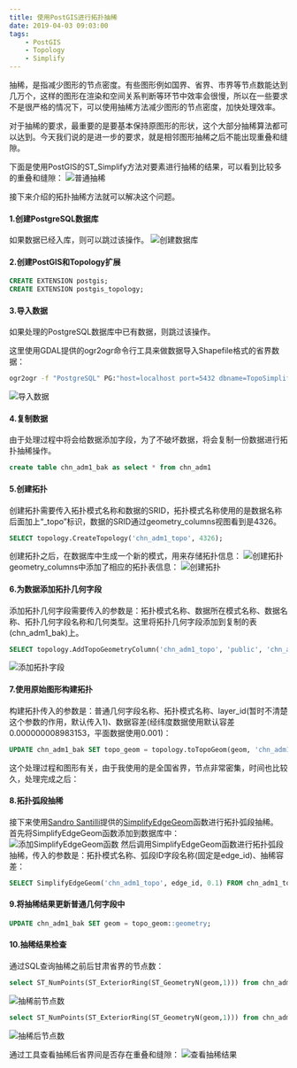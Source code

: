 ```yaml
---
title: 使用PostGIS进行拓扑抽稀
date: 2019-04-03 09:03:00
tags:
	- PostGIS
	- Topology
	- Simplify
---
```


抽稀，是指减少图形的节点密度。有些图形例如国界、省界、市界等节点数能达到几万个，这样的图形在渲染和空间关系判断等环节中效率会很慢，所以在一些要求不是很严格的情况下，可以使用抽稀方法减少图形的节点密度，加快处理效率。

对于抽稀的要求，最重要的是要基本保持原图形的形状，这个大部分抽稀算法都可以达到。今天我们说的是进一步的要求，就是相邻图形抽稀之后不能出现重叠和缝隙。

下面是使用PostGIS的ST_Simplify方法对要素进行抽稀的结果，可以看到比较多的重叠和缝隙：
![普通抽稀](postgistoposimplify/1.png)

接下来介绍的拓扑抽稀方法就可以解决这个问题。

#### 1.创建PostgreSQL数据库
如果数据已经入库，则可以跳过该操作。
![创建数据库](postgistoposimplify/2.png)

#### 2.创建PostGIS和Topology扩展
```sql
CREATE EXTENSION postgis;
CREATE EXTENSION postgis_topology;
```

#### 3.导入数据
如果处理的PostgreSQL数据库中已有数据，则跳过该操作。

这里使用GDAL提供的ogr2ogr命令行工具来做数据导入Shapefile格式的省界数据：
```bash
ogr2ogr -f "PostgreSQL" PG:"host=localhost port=5432 dbname=TopoSimplify user=postgres password=dlwy" /Users/paiconor/Downloads/拓扑抽稀效果/原始数据/CHN_adm1.shp -lco GEOMETRY_NAME=geom -lco FID=pk_uid -nlt PROMOTE_TO_MULTI -progress
```
![导入数据](postgistoposimplify/3.png)

#### 4.复制数据
由于处理过程中将会给数据添加字段，为了不破坏数据，将会复制一份数据进行拓扑抽稀操作。
```sql
create table chn_adm1_bak as select * from chn_adm1
```

#### 5.创建拓扑
创建拓扑需要传入拓扑模式名称和数据的SRID，拓扑模式名称使用的是数据名称后面加上“_topo”标识，数据的SRID通过geometry_columns视图看到是4326。
```sql
SELECT topology.CreateTopology('chn_adm1_topo', 4326);
```
创建拓扑之后，在数据库中生成一个新的模式，用来存储拓扑信息：
![创建拓扑](postgistoposimplify/4.png)
geometry_columns中添加了相应的拓扑表信息：
![创建拓扑](postgistoposimplify/5.png)

#### 6.为数据添加拓扑几何字段
添加拓扑几何字段需要传入的参数是：拓扑模式名称、数据所在模式名称、数据名称、拓扑几何字段名称和几何类型。这里将拓扑几何字段添加到复制的表(chn_adm1_bak)上。
```sql
SELECT topology.AddTopoGeometryColumn('chn_adm1_topo', 'public', 'chn_adm1_bak', 'topo_geom', 'MULTIPOLYGON');
```
![添加拓扑字段](postgistoposimplify/6.png)

#### 7.使用原始图形构建拓扑
构建拓扑传入的参数是：普通几何字段名称、拓扑模式名称、layer_id(暂时不清楚这个参数的作用，默认传入1)、数据容差(经纬度数据使用默认容差0.000000008983153，平面数据使用0.001)：
```sql
UPDATE chn_adm1_bak SET topo_geom = topology.toTopoGeom(geom, 'chn_adm1_topo', 1, 0.000000008983153);
```
这个处理过程和图形有关，由于我使用的是全国省界，节点非常密集，时间也比较久，处理完成之后：

#### 8.拓扑弧段抽稀
接下来使用[Sandro Santilli](http://strk.kbt.io/blog/2012/04/13/simplifying-a-map-layer-using-postgis-topology/)提供的[SimplifyEdgeGeom](https://gist.github.com/leplatrem/5729022)函数进行拓扑弧段抽稀。
首先将SimplifyEdgeGeom函数添加到数据库中：
![添加SimplifyEdgeGeom函数](postgistoposimplify/9.png)
然后调用SimplifyEdgeGeom函数进行拓扑弧段抽稀，传入的参数是：拓扑模式名称、弧段ID字段名称(固定是edge_id)、抽稀容差：
```sql
SELECT SimplifyEdgeGeom('chn_adm1_topo', edge_id, 0.1) FROM chn_adm1_topo.edge;
```

#### 9.将抽稀结果更新普通几何字段中
```sql
UPDATE chn_adm1_bak SET geom = topo_geom::geometry;
```

#### 10.抽稀结果检查
通过SQL查询抽稀之前后甘肃省界的节点数：
```sql
select ST_NumPoints(ST_ExteriorRing(ST_GeometryN(geom,1))) from chn_adm1 where name_1 = 'Gansu'
```
![抽稀前节点数](postgistoposimplify/10.png)
```sql
select ST_NumPoints(ST_ExteriorRing(ST_GeometryN(geom,1))) from chn_adm1_bak where name_1 = 'Gansu'
```
![抽稀后节点数](postgistoposimplify/11.png)

通过工具查看抽稀后省界间是否存在重叠和缝隙：
![查看抽稀结果](postgistoposimplify/12.png)
